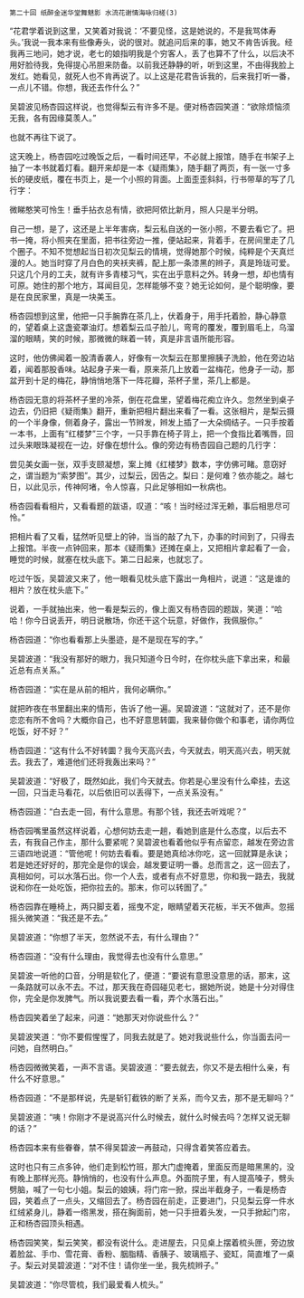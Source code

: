     第二十回 纸醉金迷华堂舞魅影 水流花谢情海咏归槎(3) 

   “花君学着说到这里，又笑着对我说：‘不要见怪，这是她说的，不是我骂体寿头。’我说一我本来有些像寿头，说的很对。就追问后来的事，她又不肯告诉我。经我再三地问，她才说，老七的娘指明我是个穷客人，丢了也算不了什么，以后决不用好脸待我，免得提心吊胆来防备。以前我还静静的听，听到这里，不由得我脸上发红。她看见，就死人也不肯再说了。以上这是花君告诉我的，后来我打听一番，一点儿不错。你想，我还去作什么？”

   吴碧波见杨杏园这样说，也觉得梨云有许多不是。便对杨杏园笑道：“欲除烦恼须无我，各有因缘莫羡人。”

   也就不再往下说了。

   这天晚上，杨杏园吃过晚饭之后，一看时间还早，不必就上报馆，随手在书架子上抽了一本书就着灯看。翻开来却是一本《疑雨集》，随手翻了两页，有一张一寸多长的硬皮纸，覆在书页上，是一个小照的背面。上面歪歪斜斜，行书带草的写了几行字：

   微睇憨笑可怜生！垂手拈衣总有情，欲把阿侬比新月，照人只是半分明。

   自己一想，是了，这还是上半年害病，梨云私自送的一张小照，不要去看它了。把书一掩，将小照夹在里面，把书往旁边一推，便站起来，背着手，在房间里走了几个圈子。不知不觉想起当日初次见梨云的情境，觉得她那个时候，纯粹是个天真烂漫的人。她当时穿了月白色的夹袄夹裤，配上那一条漆黑的辫子，真是玲珑可爱。只这几个月的工夫，就有许多青楼习气，实在出乎意料之外。转身一想，却也情有可原。她住的那个地方，耳闻目见，怎样能够不变？她无论如何，是个聪明像，要是在良民家里，真是一块美玉。

   杨杏园想到这里，他把一只手腕靠在茶几上，伏着身于，用手托着脸，静心静意的，望着桌上这盏瓷罩油灯。想着梨云瓜子脸儿，弯弯的覆发，覆到眉毛上，乌溜溜的眼睛，笑的时候，那微微的眯着一转，真是非言语所能形容。

   这时，他仿佛闻着一股清香袭人，好像有一次梨云在那里擦胰子洗脸，他在旁边站着，闻着那股香味。站起身子来一看，原来茶几上放着一盆梅花，他身子一动，那盆开到十足的梅花，静悄悄地落下一阵花瓣，茶杯子里，茶几上都是。

   杨杏园无意的将茶杯子里的冷茶，倒在花盘里，望着梅花痴立许久。忽然坐到桌子边去，仍旧把《疑雨集》翻开，重新把相片翻出来看了一看。这张相片，是梨云摄的一个半身像，侧着身子，露出一节辫发，辫发上插了一大朵绸结子。一只手按着一本书，上面有“红楼梦”三个字，一只手靠在椅子背上，把一个食指比着嘴唇，回过头来眼珠凝视在一边，好像在想什么。像的旁边有杨杏园自己题的几行字：

   尝见美女画一张，双手支颐凝想，案上摊《红楼梦》数本，字仿佛可睹。意窃好之，谓当题为“索梦图”。其少，过梨云，因告之。梨曰：是何难？依亦能之。越七日，以此见示，传神阿堵，令人惊喜，只此足够相如一秋病也。

   杨杏园看看相片，又看看题的跋语，叹道：“咳！当时经过浑无赖，事后相思尽可怜。”

   把相片看了又看，猛然听见壁上的钟，当当的敲了九下，办事的时间到了，只得去上报馆。半夜一点钟回来，那本《疑雨集》还摊在桌上，又把相片拿起看了一会，睡觉的时候，就塞在枕头底下。第二日起来，也就忘了。

   吃过午饭，吴碧波又来了，他一眼看见枕头底下露出一角相片，说道：“这是谁的相片？放在枕头底下。”

   说着，一手就抽出来，他一看是梨云的，像上面又有杨杏园的题跋，笑道：“哈哈！你今日说丢开，明日说散场，你还干这个玩意，好做作，我佩服你。”

   杨杏园道：“你也看看那上头墨迹，是不是现在写的字。”

   吴碧波道：“我没有那好的眼力，我只知道今日今时，在你枕头底下拿出来，和最近总有点关系。”

   杨杏园道：“实在是从前的相片，我何必瞒你。”

   就把昨夜在书里翻出来的情形，告诉了他一遍。吴碧波道：“这就对了，还不是你恋恋有所不舍吗？大概你自己，也不好意思转圜，我来替你做个和事老，请你两位吃饭，好不好？”

   杨杏园道：“这有什么不好转圜？我今天高兴去，今天就去，明天高兴去，明天就去。我去了，难道他们还将我轰出来吗？”

   吴碧波道：“好极了，既然如此，我们今天就去。你若是心里没有什么牵挂，去这一回，只当走马看花，以后依旧可以丢得下，一点关系没有。”

   杨杏园道：“白去走一回，有什么意思。有那个钱，我还去听戏呢？”

   杨杏园嘴里虽然这样说着，心想何妨去走一趟，看她到底是什么态度，以后去不去，有我自己作主，那什么要紧呢？吴碧波也看着他似乎有点留恋，越发在旁边言三语四地说道：“管他呢！何妨去看看。要是她真给冰你吃，这一回就算是永诀；若是她还好好的，那完全是你的误会，越发要证明一番。总而言之，这一回去了，真相如何，可以水落石出。你一个人去，或者有点不好意思，你和我一路去，我就说和你在一处吃饭，把你拉去的。那末，你可以转圄了。”

   杨杏园靠在睡椅上，两只脚支着，摇曳不定，眼睛望着天花板，半天不做声。忽摇摇头微笑道：“我还是不去。”

   吴碧波道：“你想了半天，忽然说不去，有什么理由？”

   杨杏园道：“没有什么理由，我觉得去也没有什么意思。”

   吴碧波一听他的口音，分明是软化了，便道：“要说有意思没意思的话，那末，这一条路就可以永不去。不过，那天我在奇园碰见老七，据她所说，她是十分对得住你，完全是你发脾气。所以我说要去看一看，弄个水落石出。”

   杨杏园笑着坐了起来，问道：“她那天对你说些什么？”

   吴碧波笑道：“你不要假惺惺了，同我去就是了。她对我说些什么，你当面去问一问她，自然明白。”

   杨杏园微微笑着，一声不言语。吴碧波道：“要去就去，你又不是去相什么亲，有什么不好意思。”

   杨杏园道：“不是那样说，先是斩钉截铁的断了关系，而今又去，那不是无聊吗？”

   吴碧波道：“咦！你刚才不是说高兴什么时候去，就什么时候去吗？怎样又说无聊的话？”

   杨杏园本来有些眷眷，禁不得吴碧波一再鼓动，只得含着笑答应着去。

   这时也只有三点多钟，他们走到松竹班，那大门虚掩着，里面反而是暗黑黑的，没有晚上那样光亮。静悄悄的，也没有什么声息。外面院子里，有人提高嗓子，劈头劈脑，喊了一句七小姐。梨云的娘姨，将门帘一掀，探出半截身子，一看是杨杏园，笑着点了一点头，又缩回去了。杨杏园在前走，正要进门，只见梨云穿一件水红绒紧身儿，静着一绺黑发，搭在胸面前，她一只手扭着头发，一只手掀起门帘，正和杨杏园顶头相遇。

   杨杏园笑笑，梨云笑笑，都没有说什么。走进屋去，只见桌上摆着梳头匣，旁边放着脸盆、手巾、雪花膏、香粉、胭脂精、香胰子、玻璃瓶子、瓷缸，简直堆了一桌子。梨云对吴碧波道：“对不住！请你坐一坐，我先梳辫子。”

   吴碧波道：“你尽管梳，我们最爱看人梳头。”

